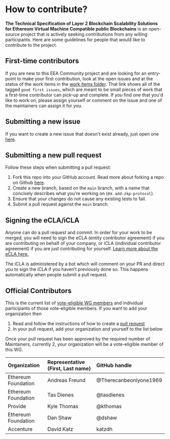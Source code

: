 # How to contribute?

__The Technical Specification of Layer 2 Blockchain Scalability Solutions for Ethereum Virtual Machine Compatible public Blockchains__ is an open-source project that is actively seeking contributions from any willing participants. Here are some guidelines for people that would like to contribute to the project.

## First-time contributors

If you are new to this EEA Community project and are looking for an entry-point to make your first contribution, look at the open issues and at the status of the work items in the [work items folder](https://github.com/eea-oasis/L2/blob/main/workitems). That link shows all of the tagged `good first issues`, which are meant to be small pieces of work that a first-time contributor can pick-up and complete. If you find one that you'd like to work on, please assign yourself or comment on the issue and one of the maintainers can assign it for you.

## Submitting a new issue

If you want to create a new issue that doesn't exist already, just open one [here](https://github.com/eea-oasis/L2/issues).

## Submitting a new pull request

Follow these steps when submitting a pull request:

1. Fork this repo into your GitHub account. Read more about forking a repo on Github [here](https://help.github.com/articles/fork-a-repo/).
2. Create a new branch, based on the `main` branch, with a name that concisely describes what you’re working on (ex. `add-zkp-protocol`).
3. Ensure that your changes do not cause any existing tests to fail.
4. Submit a pull request against the `main` branch.

## Signing the eCLA/iCLA

Anyone can do a pull request and commit. In order for your work to be merged, you will need to sign the eCLA (entity contributor agreement) if you are contributing on behalf of your company, or iCLA (individual contributor agreement) if you are just contributing for yourself. [Learn more about the eCLA here.](https://www.oasis-open.org/resources/projects/cla/projects-entity-cla)

The iCLA is administered by a bot which will comment on your PR and direct you to sign the iCLA if you haven’t previously done so. This happens automatically when people submit a pull request.

## Official Contributors

This is the current list of [vote-eligible WG members](https://github.com/eea-oasis/L2/blob/main/governance.md#The-Working-Group) and individual participants of those vote-eligible members. If you want to add your organization then

1. Read and follow the instructions of how to create a [pull request](##Submitting-a-new-pull-request)   
2. In your pull request, add your organization and yourself to the list below

Once your pull request has been approved by the required number of Maintainers, currently 2, your organization will be a vote-eligible member of this WG.

| Organization | Representative (First, Last name)  | GitHub handle| 
| :--- | :--- | :--- |
|Ethereum Foundation |Andreas Freund | @Therecanbeonlyone1969 |
|Ethereum Foundation |Tas Dienes | @tasdienes |
|Provide |Kyle Thomas | @kthomas |
|Ethereum Foundation |Dan Shaw | @dshaw |
|Accenture |David Katz |katzdh |